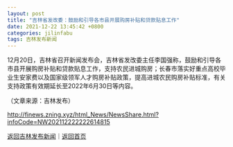```yaml
---
layout: post
title: "吉林省发改委：鼓励和引导各市县开展购房补贴和贷款贴息工作"
date: 2021-12-22 13:45:42 +0800
categories: jilinfabu
tags: 吉林发布新闻
---
```

<p>12月20日，吉林省召开新闻发布会，吉林省发改委主任李国强称，鼓励和引导各市县开展购房补贴和贷款贴息工作，支持农民进城购房；长春市落实好重点高校毕业生安家费以及国家级领军人才购房补贴政策，提高进城农民购房补贴标准，有关支持政策有效期延长至2022年6月30日等内容。</p><p class="em_media">（文章来源：吉林发布）</p>

<http://finews.zning.xyz/html_News/NewsShare.html?infoCode=NW202112222222614815>

[返回吉林发布新闻](//finews.withounder.com/category/jilinfabu.html)｜[返回首页](//finews.withounder.com/)